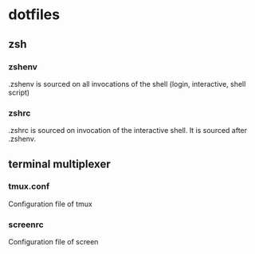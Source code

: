 # dotfiles

## zsh
### zshenv
.zshenv is sourced on all invocations of the shell (login, interactive, shell script)

### zshrc
.zshrc is sourced on invocation of the interactive shell. It is sourced after .zshenv.

## terminal multiplexer
### tmux.conf
Configuration file of tmux

### screenrc
Configuration file of screen

